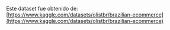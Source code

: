 Este dataset fue obtenido de: [https://www.kaggle.com/datasets/olistbr/brazilian-ecommerce](https://www.kaggle.com/datasets/olistbr/brazilian-ecommerce)
